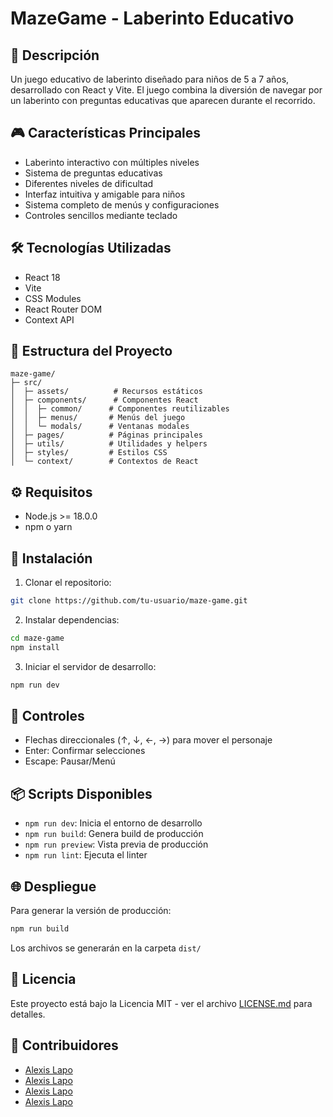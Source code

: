 # MazeGame - Laberinto Educativo

## 📖 Descripción
Un juego educativo de laberinto diseñado para niños de 5 a 7 años, desarrollado con React y Vite. El juego combina la diversión de navegar por un laberinto con preguntas educativas que aparecen durante el recorrido.

## 🎮 Características Principales
- Laberinto interactivo con múltiples niveles
- Sistema de preguntas educativas
- Diferentes niveles de dificultad
- Interfaz intuitiva y amigable para niños
- Sistema completo de menús y configuraciones
- Controles sencillos mediante teclado

## 🛠️ Tecnologías Utilizadas
- React 18
- Vite
- CSS Modules
- React Router DOM
- Context API

## 📁 Estructura del Proyecto
```
maze-game/
├─ src/
│  ├─ assets/          # Recursos estáticos
│  ├─ components/      # Componentes React
│  │  ├─ common/      # Componentes reutilizables
│  │  ├─ menus/       # Menús del juego
│  │  └─ modals/      # Ventanas modales
│  ├─ pages/          # Páginas principales
│  ├─ utils/          # Utilidades y helpers
│  ├─ styles/         # Estilos CSS
│  └─ context/        # Contextos de React
```

## ⚙️ Requisitos
- Node.js >= 18.0.0
- npm o yarn

## 🚀 Instalación

1. Clonar el repositorio:
```bash
git clone https://github.com/tu-usuario/maze-game.git
```

2. Instalar dependencias:
```bash
cd maze-game
npm install
```

3. Iniciar el servidor de desarrollo:
```bash
npm run dev
```

## 🎯 Controles
- Flechas direccionales (↑, ↓, ←, →) para mover el personaje
- Enter: Confirmar selecciones
- Escape: Pausar/Menú

## 📦 Scripts Disponibles
- `npm run dev`: Inicia el entorno de desarrollo
- `npm run build`: Genera build de producción
- `npm run preview`: Vista previa de producción
- `npm run lint`: Ejecuta el linter

## 🌐 Despliegue
Para generar la versión de producción:
```bash
npm run build
```
Los archivos se generarán en la carpeta `dist/`

## 📝 Licencia
Este proyecto está bajo la Licencia MIT - ver el archivo [LICENSE.md](LICENSE.md) para detalles.

## 👥 Contribuidores
- [Alexis Lapo](https://github.com/riofutabac)
- [Alexis Lapo](https://github.com/riofutabac)
- [Alexis Lapo](https://github.com/riofutabac)
- [Alexis Lapo](https://github.com/riofutabac)

